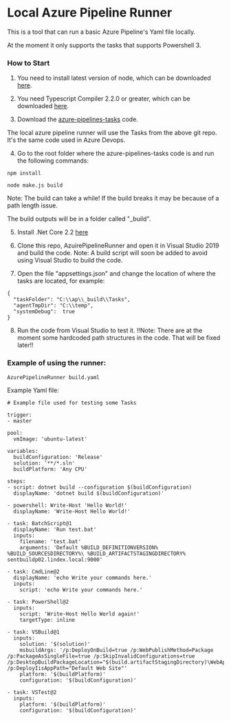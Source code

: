 # Local Azure Pipeline Runner

This is a tool that can run a basic Azure Pipeline's Yaml file locally.

At the moment it only supports the tasks that supports Powershell 3.

### How to Start

1) You need to install latest version of node, which can be downloaded [here](https://nodejs.org/en/download/).

2) You need Typescript Compiler 2.2.0 or greater, which can be downloaded [here](https://www.npmjs.com/package/typescript).

3) Download the [azure-pipelines-tasks](https://github.com/microsoft/azure-pipelines-tasks) code.

The local azure pipeline runner will use the Tasks from the above git repo. It's the same code used in Azure Devops.

4) Go to the root folder where the azure-pipelines-tasks code is and run the following commands:

```
npm install

node make.js build
```

Note: The build can take a while! If the build breaks it may be because of a path length issue.

The build outputs will be in a folder called "_build".

5) Install .Net Core 2.2 [here](https://dotnet.microsoft.com/download)

6) Clone this repo, AzuirePipelineRunner and open it in Visual Studio 2019 and build the code.
   Note: A build script will soon be added to avoid using Visual Studio to build the code.

7) Open the file "appsettings.json" and change the location of where the tasks are located, for example:

```
{
  "taskFolder": "C:\\ap\\_build\\Tasks",
  "agentTmpDir": "C:\\temp",
  "systemDebug":  true
}
```

8) Run the code from Visual Studio to test it.
   !!Note: There are at the moment some hardcoded path structures in the code. That will be fixed later!!

### Example of using the runner:

```
AzurePipelineRunner build.yaml
```

Example Yaml file:

```
# Example file used for testing some Tasks

trigger:
- master

pool:
  vmImage: 'ubuntu-latest'

variables:
  buildConfiguration: 'Release'
  solution: '**/*.sln'
  buildPlatform: 'Any CPU'

steps:
- script: dotnet build --configuration $(buildConfiguration)
  displayName: 'dotnet build $(buildConfiguration)'

- powershell: Write-Host 'Hello World!'
  displayName: 'Write-Host Hello World!'

- task: BatchScript@1
  displayName: 'Run test.bat'
  inputs:
    filename: 'test.bat'
    arguments: 'Default %BUILD_DEFINITIONVERSION% %BUILD_SOURCESDIRECTORY%\ %BUILD_ARTIFACTSTAGINGDIRECTORY% sentbuildp02.lindex.local:9000'

- task: CmdLine@2
  displayName: 'echo Write your commands here.'
  inputs:
    script: 'echo Write your commands here.'

- task: PowerShell@2
  inputs:
    script: 'Write-Host Hello World again!'
    targetType: inline

- task: VSBuild@1
  inputs:
    solution: '$(solution)'
    msbuildArgs: '/p:DeployOnBuild=true /p:WebPublishMethod=Package /p:PackageAsSingleFile=true /p:SkipInvalidConfigurations=true /p:DesktopBuildPackageLocation="$(build.artifactStagingDirectory)\WebApp.zip" /p:DeployIisAppPath="Default Web Site"'
    platform: '$(buildPlatform)'
    configuration: '$(buildConfiguration)'

- task: VSTest@2
  inputs:
    platform: '$(buildPlatform)'
    configuration: '$(buildConfiguration)'
```

